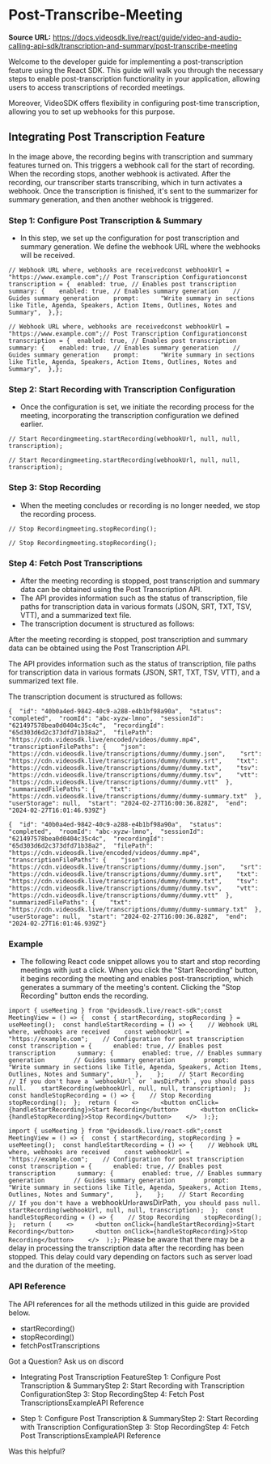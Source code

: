 # Post-Transcribe-Meeting

**Source URL:** https://docs.videosdk.live/react/guide/video-and-audio-calling-api-sdk/transcription-and-summary/post-transcribe-meeting

Welcome to the developer guide for implementing a post-transcription feature using the React SDK. This guide will walk you through the necessary steps to enable post-transcription functionality in your application, allowing users to access transcriptions of recorded meetings.

Moreover, VideoSDK offers flexibility in configuring post-time transcription, allowing you to set up webhooks for this purpose.

## Integrating Post Transcription Feature​

In the image above, the recording begins with transcription and summary features turned on. This triggers a webhook call for the start of recording. When the recording stops, another webhook is activated. After the recording, our transcriber starts transcribing, which in turn activates a webhook. Once the transcription is finished, it's sent to the summarizer for summary generation, and then another webhook is triggered.

### Step 1: Configure Post Transcription & Summary​

- In this step, we set up the configuration for post transcription and summary generation. We define the webhook URL where the webhooks will be received.

```
// Webhook URL where, webhooks are receivedconst webhookUrl = "https://www.example.com";// Post Transcription Configurationconst transcription = {  enabled: true, // Enables post transcription  summary: {    enabled: true, // Enables summary generation    // Guides summary generation    prompt:      "Write summary in sections like Title, Agenda, Speakers, Action Items, Outlines, Notes and Summary",  },};
```

`// Webhook URL where, webhooks are receivedconst webhookUrl = "https://www.example.com";// Post Transcription Configurationconst transcription = {  enabled: true, // Enables post transcription  summary: {    enabled: true, // Enables summary generation    // Guides summary generation    prompt:      "Write summary in sections like Title, Agenda, Speakers, Action Items, Outlines, Notes and Summary",  },};`
### Step 2: Start Recording with Transcription Configuration​

- Once the configuration is set, we initiate the recording process for the meeting, incorporating the transcription configuration we defined earlier.

```
// Start Recordingmeeting.startRecording(webhookUrl, null, null, transcription);
```

`// Start Recordingmeeting.startRecording(webhookUrl, null, null, transcription);`
### Step 3: Stop Recording​

- When the meeting concludes or recording is no longer needed, we stop the recording process.

```
// Stop Recordingmeeting.stopRecording();
```

`// Stop Recordingmeeting.stopRecording();`
### Step 4: Fetch Post Transcriptions​

- After the meeting recording is stopped, post transcription and summary data can be obtained using the Post Transcription API.
- The API provides information such as the status of transcription, file paths for transcription data in various formats (JSON, SRT, TXT, TSV, VTT), and a summarized text file.
- The transcription document is structured as follows:

After the meeting recording is stopped, post transcription and summary data can be obtained using the Post Transcription API.

The API provides information such as the status of transcription, file paths for transcription data in various formats (JSON, SRT, TXT, TSV, VTT), and a summarized text file.

The transcription document is structured as follows:

```
{  "id": "40b0a4ed-9842-40c9-a288-e4b1bf98a90a",  "status": "completed",  "roomId": "abc-xyzw-lmno",  "sessionId": "621497578bea0d0404c35c4c",  "recordingId": "65d303d6d2c373dfd71b38a2",  "filePath": "https://cdn.videosdk.live/encoded/videos/dummy.mp4",  "transcriptionFilePaths": {    "json": "https://cdn.videosdk.live/transcriptions/dummy/dummy.json",    "srt": "https://cdn.videosdk.live/transcriptions/dummy/dummy.srt",    "txt": "https://cdn.videosdk.live/transcriptions/dummy/dummy.txt",    "tsv": "https://cdn.videosdk.live/transcriptions/dummy/dummy.tsv",    "vtt": "https://cdn.videosdk.live/transcriptions/dummy/dummy.vtt"  },  "summarizedFilePaths": {    "txt": "https://cdn.videosdk.live/transcriptions/dummy/dummy-summary.txt"  },  "userStorage": null,  "start": "2024-02-27T16:00:36.828Z",  "end": "2024-02-27T16:01:46.939Z"}
```

`{  "id": "40b0a4ed-9842-40c9-a288-e4b1bf98a90a",  "status": "completed",  "roomId": "abc-xyzw-lmno",  "sessionId": "621497578bea0d0404c35c4c",  "recordingId": "65d303d6d2c373dfd71b38a2",  "filePath": "https://cdn.videosdk.live/encoded/videos/dummy.mp4",  "transcriptionFilePaths": {    "json": "https://cdn.videosdk.live/transcriptions/dummy/dummy.json",    "srt": "https://cdn.videosdk.live/transcriptions/dummy/dummy.srt",    "txt": "https://cdn.videosdk.live/transcriptions/dummy/dummy.txt",    "tsv": "https://cdn.videosdk.live/transcriptions/dummy/dummy.tsv",    "vtt": "https://cdn.videosdk.live/transcriptions/dummy/dummy.vtt"  },  "summarizedFilePaths": {    "txt": "https://cdn.videosdk.live/transcriptions/dummy/dummy-summary.txt"  },  "userStorage": null,  "start": "2024-02-27T16:00:36.828Z",  "end": "2024-02-27T16:01:46.939Z"}`
### Example​

- The following React code snippet allows you to start and stop recording meetings with just a click. When you click the "Start Recording" button, it begins recording the meeting and enables post-transcription, which generates a summary of the meeting's content. Clicking the "Stop Recording" button ends the recording.

```
import { useMeeting } from "@videosdk.live/react-sdk";const MeetingView = () => {  const { startRecording, stopRecording } = useMeeting();  const handleStartRecording = () => {    // Webhook URL where, webhooks are received    const webhookUrl = "https://example.com";    // Configuration for post transcription    const transcription = {      enabled: true, // Enables post transcription      summary: {        enabled: true, // Enables summary generation        // Guides summary generation        prompt:          "Write summary in sections like Title, Agenda, Speakers, Action Items, Outlines, Notes and Summary",      },    };    // Start Recording    // If you don't have a `webhookUrl` or `awsDirPath`, you should pass null.    startRecording(webhookUrl, null, null, transcription);  };  const handleStopRecording = () => {    // Stop Recording    stopRecording();  };  return (    <>      <button onClick={handleStartRecording}>Start Recording</button>      <button onClick={handleStopRecording}>Stop Recording</button>    </>  );};
```

`import { useMeeting } from "@videosdk.live/react-sdk";const MeetingView = () => {  const { startRecording, stopRecording } = useMeeting();  const handleStartRecording = () => {    // Webhook URL where, webhooks are received    const webhookUrl = "https://example.com";    // Configuration for post transcription    const transcription = {      enabled: true, // Enables post transcription      summary: {        enabled: true, // Enables summary generation        // Guides summary generation        prompt:          "Write summary in sections like Title, Agenda, Speakers, Action Items, Outlines, Notes and Summary",      },    };    // Start Recording    // If you don't have a `webhookUrl` or `awsDirPath`, you should pass null.    startRecording(webhookUrl, null, null, transcription);  };  const handleStopRecording = () => {    // Stop Recording    stopRecording();  };  return (    <>      <button onClick={handleStartRecording}>Start Recording</button>      <button onClick={handleStopRecording}>Stop Recording</button>    </>  );};`
Please be aware that there may be a delay in processing the transcription data after the recording has been stopped. This delay could vary depending on factors such as server load and the duration of the meeting.

### API Reference​

The API references for all the methods utilized in this guide are provided below.

- startRecording()
- stopRecording()
- fetchPostTranscriptions

Got a Question? Ask us on discord

- Integrating Post Transcription FeatureStep 1: Configure Post Transcription & SummaryStep 2: Start Recording with Transcription ConfigurationStep 3: Stop RecordingStep 4: Fetch Post TranscriptionsExampleAPI Reference

- Step 1: Configure Post Transcription & SummaryStep 2: Start Recording with Transcription ConfigurationStep 3: Stop RecordingStep 4: Fetch Post TranscriptionsExampleAPI Reference

Was this helpful?

